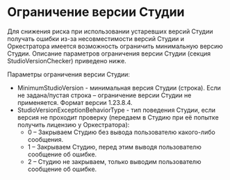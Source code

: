 # Ограничение версии Студии 

Для снижения риска при использовании устаревших версий Студии получать ошибки из-за несовместимости версий Студии и Оркестратора имеется возможность ограничить минимальную версию Студии. 
Описание параметров ограничения версии Студии (секция StudioVersionChecker) приведено ниже.

Параметры ограничения версии Студии:

* MinimumStudioVersion - минимальная версия Студии (строка). Если не задана/пустая строка – ограничение версии Студии не применяется. Формат версии 1.23.8.4.
* StudioVersionExceptionBehaviorType - тип поведения Студии, если версия не проходит проверку (передаем в Студию при её попытке получить лицензию у Оркестратора):
  * 0 – Закрываем Студию без вывода пользователю какого-либо сообщения.
  * 1 – Закрываем Студию, перед этим выводя пользователю сообщение об ошибке.
  * 2 – Студию не закрываем, только выводим пользователю сообщение об ошибке.


